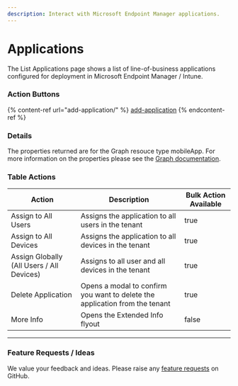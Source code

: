```yaml
---
description: Interact with Microsoft Endpoint Manager applications.
---
```


# Applications

The List Applications page shows a list of line-of-business applications configured for deployment in Microsoft Endpoint Manager / Intune.

### Action Buttons

{% content-ref url="add-application/" %}
[add-application](add-application/)
{% endcontent-ref %}

### Details

The properties returned are for the Graph resouce type mobileApp. For more information on the properties please see the [Graph documentation](https://learn.microsoft.com/en-us/graph/api/resources/intune-apps-mobileapp?view=graph-rest-1.0#properties).

### Table Actions

<table><thead><tr><th>Action</th><th>Description</th><th data-type="checkbox">Bulk Action Available</th></tr></thead><tbody><tr><td>Assign to All Users</td><td>Assigns the application to all users in the tenant</td><td>true</td></tr><tr><td>Assign to All Devices</td><td>Assigns the application to all devices in the tenant</td><td>true</td></tr><tr><td>Assign Globally (All Users / All Devices)</td><td>Assigns to all user and all devices in the tenant</td><td>true</td></tr><tr><td>Delete Application</td><td>Opens a modal to confirm you want to delete the application from the tenant</td><td>true</td></tr><tr><td>More Info</td><td>Opens the Extended Info flyout</td><td>false</td></tr></tbody></table>

***

### Feature Requests / Ideas

We value your feedback and ideas. Please raise any [feature requests](https://github.com/KelvinTegelaar/CIPP/issues/new?assignees=\&labels=enhancement%2Cno-priority\&projects=\&template=feature.yml\&title=%5BFeature+Request%5D%3A+) on GitHub.
